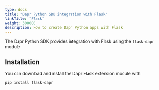 ```yaml
---
type: docs
title: "Dapr Python SDK integration with Flask"
linkTitle: "Flask"
weight: 300000
description: How to create Dapr Python apps with Flask
---
```


The Dapr Python SDK provides integration with Flask using the `flask-dapr` module

## Installation

You can download and install the Dapr Flask extension module with:

```bash
pip install flask-dapr
```